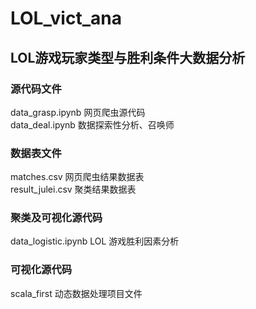 # LOL_vict_ana
## LOL游戏玩家类型与胜利条件大数据分析
### 源代码文件
data_grasp.ipynb    网页爬虫源代码<br>
data_deal.ipynb    数据探索性分析、召唤师
### 数据表文件
matches.csv    网页爬虫结果数据表<br>
result_julei.csv    聚类结果数据表

### 聚类及可视化源代码
data_logistic.ipynb LOL    游戏胜利因素分析
### 可视化源代码
scala_first    动态数据处理项目文件
